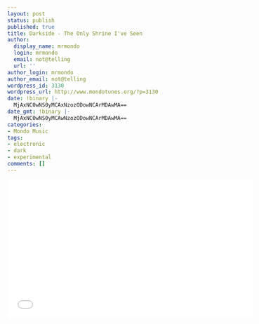 ```yaml
---
layout: post
status: publish
published: true
title: Darkside - The Only Shrine I've Seen
author:
  display_name: mrmondo
  login: mrmondo
  email: not@telling
  url: ''
author_login: mrmondo
author_email: not@telling
wordpress_id: 3130
wordpress_url: http://www.mondotunes.org/?p=3130
date: !binary |-
  MjAxNC0wNS0yMCAxNzozODowNCArMDAwMA==
date_gmt: !binary |-
  MjAxNC0wNS0yMCAwNzozODowNCArMDAwMA==
categories:
- Mondo Music
tags:
- electronic
- dark
- experimental
comments: []
---
```

<iframe width="560" height="315" src="//www.youtube.com/embed/xMydPiLSC5Q" frameborder="0"> </iframe>
